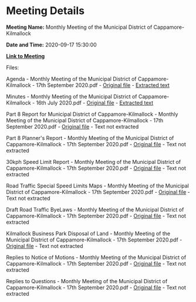 # Meeting Details

**Meeting Name:** Monthly Meeting of the Municipal District of Cappamore-Kilmallock

**Date and Time:** 2020-09-17 15:30:00

**[Link to Meeting](https://www.limerick.ie/council/whats-on/monthly-meeting-municipal-district-cappamore-kilmallock-62)**

Files: 

Agenda - Monthly Meeting of the Municipal District of Cappamore-Kilmallock - 17th September 2020.pdf - [Original file](https://www.limerick.ie/sites/default/files/media/documents/2020-09/03-agenda-sept-2020-mthly-mtg.pdf) - [Extracted text](./Agenda%20-%C2%A0Monthly%20Meeting%20of%20the%20Municipal%20District%20of%20Cappamore-Kilmallock%20-%2017th%20September%202020.md)

Minutes - Monthly Meeting of the Municipal District of Cappamore-Kilmallock - 16th July 2020.pdf - [Original file](https://www.limerick.ie/sites/default/files/media/documents/2020-09/04-minutes-july-2020-mthly-mtg.pdf) - [Extracted text](./Minutes%20-%C2%A0Monthly%20Meeting%20of%20the%20Municipal%20District%20of%20Cappamore-Kilmallock%20-%2016th%20July%202020.md)

Part 8 Report for Municipal District of Cappamore-Kilmallock - Monthly Meeting of the Municipal District of Cappamore-Kilmallock - 17th September 2020.pdf - [Original file](https://www.limerick.ie/sites/default/files/media/documents/2020-09/05-part-8-report-for-md-of-cappamore-kilmallock.pdf) - Text not extracted

Part 8 Planner's Report - Monthly Meeting of the Municipal District of Cappamore-Kilmallock - 17th September 2020.pdf - [Original file](https://www.limerick.ie/sites/default/files/media/documents/2020-09/06-part-8-planners-report.pdf) - Text not extracted

30kph Speed Limit Report - Monthly Meeting of the Municipal District of Cappamore-Kilmallock - 17th September 2020.pdf - [Original file](https://www.limerick.ie/sites/default/files/media/documents/2020-09/07-30kph-speed-limit-report-for-md-meeting.pdf) - Text not extracted

Road Traffic Special Speed Limits Maps - Monthly Meeting of the Municipal District of Cappamore-Kilmallock - 17th September 2020.pdf - [Original file](https://www.limerick.ie/sites/default/files/media/documents/2020-09/08-md-meeting.pdf) - Text not extracted

Draft Road Traffic ByeLaws - Monthly Meeting of the Municipal District of Cappamore-Kilmallock - 17th September 2020.pdf - [Original file](https://www.limerick.ie/sites/default/files/media/documents/2020-09/09-draft-road-traffic-byelaws.pdf) - Text not extracted

Kilmallock Business Park Disposal of Land - Monthly Meeting of the Municipal District of Cappamore-Kilmallock - 17th September 2020.pdf - [Original file](https://www.limerick.ie/sites/default/files/media/documents/2020-09/10-kilmallock-business-park-disposal-of-land.pdf) - Text not extracted

Replies to Notice of Motions - Monthly Meeting of the Municipal District of Cappamore-Kilmallock - 17th September 2020.pdf - [Original file](https://www.limerick.ie/sites/default/files/media/documents/2020-09/replies-to-notice-of-motions-sept.-meeting.pdf) - Text not extracted

Replies to Questions - Monthly Meeting of the Municipal District of Cappamore-Kilmallock - 17th September 2020.pdf - [Original file](https://www.limerick.ie/sites/default/files/media/documents/2020-09/replies-to-questions-sept.-meeting.pdf) - Text not extracted

